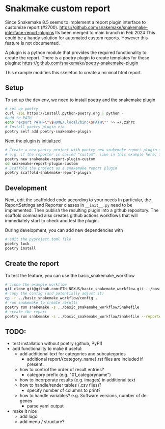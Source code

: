 # Snakmake custom report
Since Snakemake 8.5 seems to implement a report plugin interface to customize report (#2700). 
https://github.com/snakemake/snakemake-interface-report-plugins
Its been merged to main branch in Feb 2024
This could be a handy solution for automated custom reports. 
However this feature is not documented. 

A plugin is a python module that provides the required functionality to create the report.
There is a poetry plugin to create templates for these plugins:
https://github.com/snakemake/poetry-snakemake-plugin

This example modifies this skeleton to create a minimal html report. 

## Setup
To set up the dev env, we need to install poetry and the snakemake plugin
```bash
# set up poetry
curl -sSL https://install.python-poetry.org | python -
#add to PATH
echo "export PATH=\"\$HOME/.local/bin:\$PATH\"" >> ~/.zshrc 
# Install poetry plugin via
poetry self add poetry-snakemake-plugin
```
Next the plugin is initialized
```bash
# Create a new poetry project with poetry new snakemake-report-plugin-<reporter-name>
# e.g. if the reporter is called "custom", like in this example here, the command would be
poetry new snakemake-report-plugin-custom
cd snakemake-report-plugin-custom
# Scaffold the project as a snakemake report plugin
poetry scaffold-snakemake-report-plugin
```
## Development
Next, edit the scaffolded code according to your needs
In particular, the ReportSettings and Reporter classes in `__init__.py` need to be implemented.
Then publish the resulting plugin into a github repository. The scaffold command also 
creates github actions workflows that will immediately start to check and test
the plugin.

During development, you can add new dependencies with
```bash
# edit the pyproject.toml file
poetry lock
poetry install
```

## Create the report
To test the feature, you can use the basic_snakemake_workflow
```bash
# clone the example workflow
git clone git@github.com:ETH-NEXUS/basic_snakemake_workflow.git ../basic_snakemake_workflow
# copy the config (and potentially adjust it)
cp -r ../basic_snakemake_workflow/config .
# run snakemake to create results
poetry run snakemake -s ../basic_snakemake_workflow/Snakefile
# create the report
poetry run snakemake -s ../basic_snakemake_workflow/Snakefile --reporter custom --report-custom-path simple_report.html
```

## TODO:
* test installation without poetry (github, PyPI)
* add functionality to make it useful:
    * add additional text for categories and subcategories
        * additional report/{category_name}.rst files are included if present. 
    * how to control the order of result entries?
        * category prefix (e.g. "01_categoryname")
    * how to incorporate results (e.g. images) in additional text
    * how to handle/render tables (.csv files)?
        * specify number of columns to print?
    * how to handle variables? e.g. Software versions, number of de genes
        * parse yaml output
* make it nice
    * add logo
    * add menu / structure?
